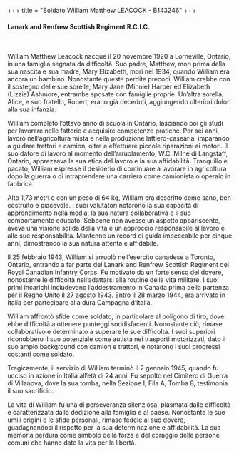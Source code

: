 +++
title = "Soldato William Matthew LEACOCK - B143246"
+++

#### Lanark and Renfrew Scottish Regiment R.C.I.C.
<br>


William Matthew Leacock nacque il 20 novembre 1920 a Lorneville, Ontario, in una famiglia segnata da difficoltà. Suo padre, Matthew, morì prima della sua nascita e sua madre, Mary Elizabeth, morì nel 1934, quando William era ancora un bambino. Nonostante queste perdite precoci, William crebbe con il sostegno delle sue sorelle, Mary Jane (Minnie) Harper ed Elizabeth (Lizzie) Ashmore, entrambe sposate con famiglie proprie. Un’altra sorella, Alice, e suo fratello, Robert, erano già deceduti, aggiungendo ulteriori dolori alla sua infanzia.

William completò l’ottavo anno di scuola in Ontario, lasciando poi gli studi per lavorare nelle fattorie e acquisire competenze pratiche. Per sei anni, lavorò nell’agricoltura mista e nella produzione lattiero-casearia, imparando a guidare trattori e camion, oltre a effettuare piccole riparazioni ai motori. Il suo datore di lavoro al momento dell’arruolamento, W.C. Milne di Langstaff, Ontario, apprezzava la sua etica del lavoro e la sua affidabilità. Tranquillo e pacato, William espresse il desiderio di continuare a lavorare in agricoltura dopo la guerra o di intraprendere una carriera come camionista o operaio in fabbrica.

Alto 1,73 metri e con un peso di 64 kg, William era descritto come sano, ben costruito e piacevole. I suoi valutatori notarono la sua capacità di apprendimento nella media, la sua natura collaborativa e il suo comportamento educato. Sebbene non avesse un aspetto appariscente, aveva una visione solida della vita e un approccio responsabile al lavoro e alle sue responsabilità. Mantenne un record di guida impeccabile per cinque anni, dimostrando la sua natura attenta e affidabile.

Il 25 febbraio 1943, William si arruolò nell’esercito canadese a Toronto, Ontario, entrando a far parte del Lanark and Renfrew Scottish Regiment del Royal Canadian Infantry Corps. Fu motivato da un forte senso del dovere, nonostante le difficoltà nell’adattarsi alla routine della vita militare. 
I suoi primi incarichi includevano l’addestramento in Canada prima della partenza per il Regno Unito il 27 agosto 1943. Entro il 28 marzo 1944, era arrivato in Italia per partecipare alla dura Campagna d’Italia.

William affrontò sfide come soldato, in particolare al poligono di tiro, dove ebbe difficoltà a ottenere punteggi soddisfacenti. Nonostante ciò, rimase collaborativo e determinato a superare le sue difficoltà. I suoi superiori riconobbero il suo potenziale come autista nei trasporti motorizzati, dato il suo ampio background con camion e trattori, e notarono i suoi progressi costanti come soldato.

Tragicamente, il servizio di William terminò il 2 gennaio 1945, quando fu ucciso in azione in Italia all’età di 24 anni. Fu sepolto nel Cimitero di Guerra di Villanova, dove la sua tomba, nella Sezione I, Fila A, Tomba 8, testimonia il suo sacrificio.

La vita di William fu una di perseveranza silenziosa, plasmata dalle difficoltà e caratterizzata dalla dedizione alla famiglia e al paese. Nonostante le sue umili origini e le sfide personali, rimase fedele al suo dovere, guadagnandosi il rispetto per la sua determinazione e affidabilità. 
La sua memoria perdura come simbolo della forza e del coraggio delle persone comuni che hanno dato la vita per la libertà.
